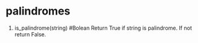 # palindromes
1. is_palindrome(string) #Bolean
  Return True if string is palindrome. If not return False.
  
